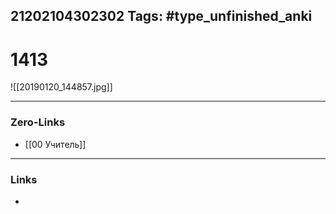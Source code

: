 21202104302302
Tags: #type_unfinished_anki 
---
# 1413

![[20190120_144857.jpg]]

---
### Zero-Links
- [[00 Учитель]]
---
### Links
-